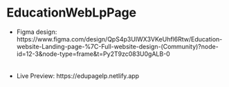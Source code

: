 # EducationWebLpPage

<ul>
  <li>Figma design: https://www.figma.com/design/QpS4p3UIWX3VKeUhfl6Rtw/Education-website-Landing-page-%7C-Full-website-design-(Community)?node-id=12-3&node-type=frame&t=Py2T9zc083U0gALB-0</li> <br> <br>

  <li>Live Preview: https://edupagelp.netlify.app</li>
</ul>
